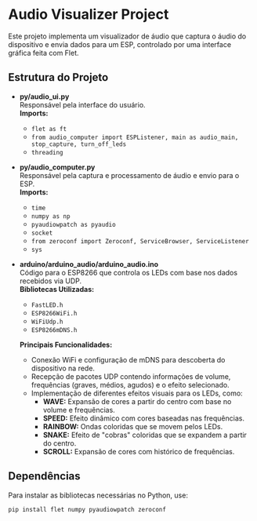 # Audio Visualizer Project

Este projeto implementa um visualizador de áudio que captura o áudio do dispositivo e envia dados para um ESP, controlado por uma interface gráfica feita com Flet.

## Estrutura do Projeto

- **py/audio_ui.py**  
  Responsável pela interface do usuário.  
  **Imports:**  
  - `flet as ft`  
  - `from audio_computer import ESPListener, main as audio_main, stop_capture, turn_off_leds`  
  - `threading`

- **py/audio_computer.py**  
  Responsável pela captura e processamento de áudio e envio para o ESP.  
  **Imports:**  
  - `time`  
  - `numpy as np`  
  - `pyaudiowpatch as pyaudio`  
  - `socket`  
  - `from zeroconf import Zeroconf, ServiceBrowser, ServiceListener`  
  - `sys`

- **arduino/arduino_audio/arduino_audio.ino**  
  Código para o ESP8266 que controla os LEDs com base nos dados recebidos via UDP.  
  **Bibliotecas Utilizadas:**  
  - `FastLED.h`  
  - `ESP8266WiFi.h`  
  - `WiFiUdp.h`  
  - `ESP8266mDNS.h`  

  **Principais Funcionalidades:**  
  - Conexão WiFi e configuração de mDNS para descoberta do dispositivo na rede.  
  - Recepção de pacotes UDP contendo informações de volume, frequências (graves, médios, agudos) e o efeito selecionado.  
  - Implementação de diferentes efeitos visuais para os LEDs, como:
    - **WAVE:** Expansão de cores a partir do centro com base no volume e frequências.  
    - **SPEED:** Efeito dinâmico com cores baseadas nas frequências.  
    - **RAINBOW:** Ondas coloridas que se movem pelos LEDs.  
    - **SNAKE:** Efeito de "cobras" coloridas que se expandem a partir do centro.  
    - **SCROLL:** Expansão de cores com histórico de frequências.  

## Dependências

Para instalar as bibliotecas necessárias no Python, use:

```bash
pip install flet numpy pyaudiowpatch zeroconf